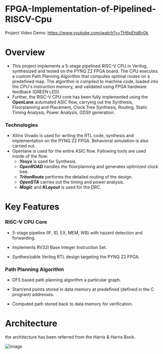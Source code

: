 # FPGA-Implementation-of-Pipelined-RISCV-Cpu

Project Video Demo: https://www.youtube.com/watch?v=TH6pEtpBv0k

# Overview
- This project implements a 5-stage pipelined RISC-V CPU in Verilog, synthesized and tested on the PYNQ Z2 FPGA board. The CPU executes a custom Path Planning Algorithm that computes optimal routes on a predefined map. The algorithm is compiled to machine code, loaded into the CPU's instruction memory, and validated using FPGA hardware feedback (GREEN LED).
- Further, the RISC-V CPU core has been fully implemented using the **OpenLane** automated ASIC flow, carrying out the Synthesis, Floorplanning and Placement, Clock Tree Synthesis, Routing, Static Timing Analysis, Power Analysis, GDSII generation.

### Technologies
- Xilinx Vivado is used for writing the RTL code, synthesis and implementation on the PYNQ Z2 FPGA. Behavioral simulation is also carried out.
- Openlane is used for the entire ASIC flow. Following tools are used inside of the flow:
  - ***Yosys*** is used for Synthesis.
  - ***OpenROAD*** handles the floorplanning and generates optimized clock tree.
  - ***TritonRoute*** performs the detailed routing of the design.
  - ***OpenSTA*** carries out the timing and power analysis.
  - ***Magic*** and ***KLayout*** is used for the DRC.

# Key Features
### RISC-V CPU Core

- 5-stage pipeline (IF, ID, EX, MEM, WB) with hazard detection and forwarding.

- Implements RV32I Base Integer Instruction Set.

- Synthesizable Verilog RTL design targeting the PYNQ Z2 FPGA.

### Path Planning Algorithm

- DFS based path planning algorithm a particular graph.

- Start/end points stored in data memory at predefined (defined in the C program) addresses.

- Computed path stored back to data memory for verification.

# Architecture 
the architecture has been referred from the Harris & Harris Book.

![image](https://github.com/user-attachments/assets/d7910232-4146-4720-bf42-cedc7cdbb285)
